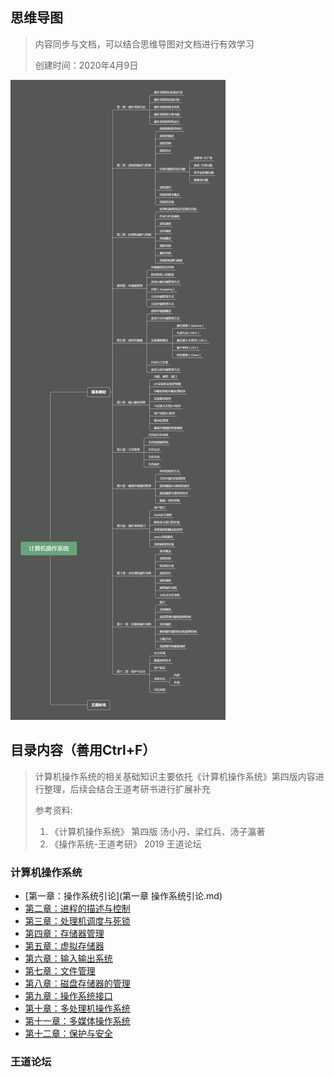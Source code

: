## 思维导图

>  内容同步与文档，可以结合思维导图对文档进行有效学习
>
>  创建时间：2020年4月9日

![](images/summary.png)



## 目录内容（善用Ctrl+F）

> 计算机操作系统的相关基础知识主要依托《计算机操作系统》第四版内容进行整理，后续会结合王道考研书进行扩展补充
>
> 参考资料:
>
> 1. 《计算机操作系统》 第四版  汤小丹、梁红兵、汤子瀛著
> 2. 《操作系统-王道考研》 2019 王道论坛

### 计算机操作系统

- [第一章：操作系统引论](第一章 操作系统引论.md) 
- [第二章：进程的描述与控制]()
- [第三章：处理机调度与死锁]()
- [第四章：存储器管理]()
- [第五章：虚拟存储器]()
- [第六章：输入输出系统]()
- [第七章：文件管理]()
- [第八章：磁盘存储器的管理]()
- [第九章：操作系统接口]()
- [第十章：多处理机操作系统]()
- [第十一章：多媒体操作系统]()
- [第十二章：保护与安全]()

### 王道论坛